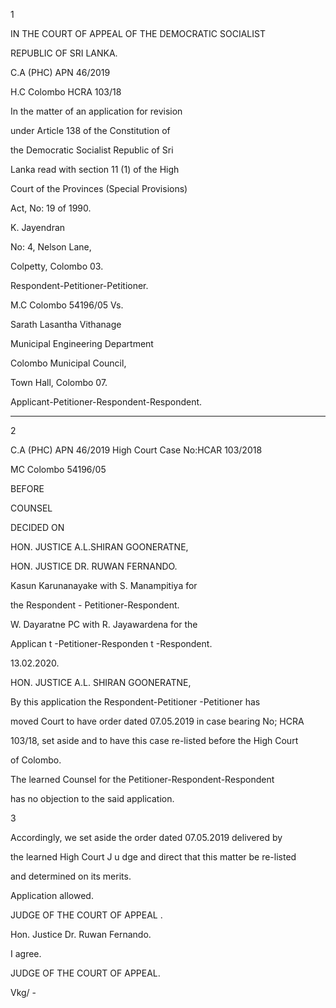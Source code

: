 1

IN THE COURT OF APPEAL OF THE DEMOCRATIC SOCIALIST

REPUBLIC OF SRI LANKA.

C.A (PHC) APN 46/2019

H.C Colombo HCRA 103/18

In the matter of an application for revision

under Article 138 of the Constitution of

the Democratic Socialist Republic of Sri

Lanka read with section 11 (1) of the High

Court of the Provinces (Special Provisions)

Act, No: 19 of 1990.

K. Jayendran

No: 4, Nelson Lane,

Colpetty, Colombo 03.

Respondent-Petitioner-Petitioner.

M.C Colombo 54196/05 Vs.

Sarath Lasantha Vithanage

Municipal Engineering Department

Colombo Municipal Council,

Town Hall, Colombo 07.

Applicant-Petitioner-Respondent-Respondent.

****

2

C.A (PHC) APN 46/2019 High Court Case No:HCAR 103/2018

MC Colombo 54196/05

BEFORE

COUNSEL

DECIDED ON

HON. JUSTICE A.L.SHIRAN GOONERATNE,

HON. JUSTICE DR. RUWAN FERNANDO.

Kasun Karunanayake with S. Manampitiya for

the Respondent - Petitioner-Respondent.

W. Dayaratne PC with R. Jayawardena for the

Applican t -Petitioner-Responden t -Respondent.

13.02.2020.

HON. JUSTICE A.L. SHIRAN GOONERATNE,

By this application the Respondent-Petitioner -Petitioner has

moved Court to have order dated 07.05.2019 in case bearing No; HCRA

103/18, set aside and to have this case re-listed before the High Court

of Colombo.

The learned Counsel for the Petitioner-Respondent-Respondent

has no objection to the said application.

3

Accordingly, we set aside the order dated 07.05.2019 delivered by

the learned High Court J u dge and direct that this matter be re-listed

and determined on its merits.

Application allowed.

JUDGE OF THE COURT OF APPEAL .

Hon. Justice Dr. Ruwan Fernando.

I agree.

JUDGE OF THE COURT OF APPEAL.

Vkg/ -